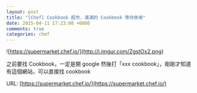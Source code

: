 ```yaml
---
layout: post
title: "[Chef] Cookbook 超市，滿滿的 Cookbook 等你來用"
date: 2015-04-11 17:23:08 +0800
comments: true
categories: chef
---
```


![https://supermarket.chef.io/](http://i.imgur.com/ZgstOx2.png)

之前要找 Cookbook，一定是開 google 然後打「xxx cookbook」，剛剛才知道有這個網站，可以直接找 cookbook

URL: [https://supermarket.chef.io/](https://supermarket.chef.io/)


